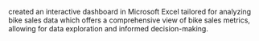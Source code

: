created an interactive dashboard in Microsoft Excel tailored for analyzing bike sales data which offers a comprehensive view of bike sales metrics, allowing for data exploration and informed decision-making.﻿

